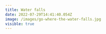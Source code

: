 ```yaml
---
title: Water falls
date: 2022-07-29T14:41:40.054Z
image: /images/go-where-the-water-falls.jpg
visible: true
---
```

